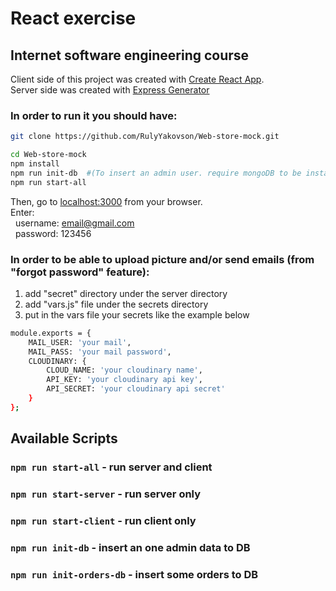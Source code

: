 # React exercise
## Internet software engineering course

Client side of this project was created with [Create React App](https://github.com/facebook/create-react-app).\
Server side was created with [Express Generator](https://www.npmjs.com/package/express-generator)

### In order to run it you should have:

```bash
git clone https://github.com/RulyYakovson/Web-store-mock.git

cd Web-store-mock
npm install
npm run init-db  #(To insert an admin user. require mongoDB to be installed on your PC)
npm run start-all
```
Then, go to [localhost:3000](https://localhost:3000/) from your browser.\
Enter:\
&nbsp;&nbsp;username: email@gmail.com\
&nbsp;&nbsp;password: 123456

### In order to be able to upload picture and/or send emails (from "forgot password" feature):
1. add "secret" directory under the server directory
2. add "vars.js" file under the secrets directory
3. put in the vars file your secrets like the example below
```bash
module.exports = {
    MAIL_USER: 'your mail',
    MAIL_PASS: 'your mail password',
    CLOUDINARY: {
        CLOUD_NAME: 'your cloudinary name',
        API_KEY: 'your cloudinary api key',
        API_SECRET: 'your cloudinary api secret'
    }
};
```

## Available Scripts
### `npm run start-all` - run server and client
### `npm run start-server` - run server only
### `npm run start-client` - run client only
### `npm run init-db` - insert an one admin data to DB
### `npm run init-orders-db` - insert some orders to DB

